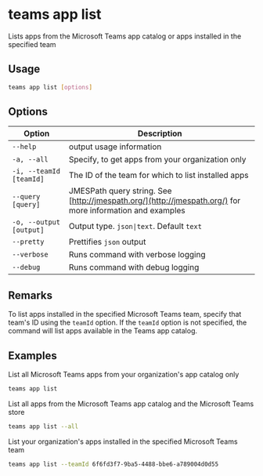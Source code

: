 # teams app list

Lists apps from the Microsoft Teams app catalog or apps installed in the specified team

## Usage

```sh
teams app list [options]
```

## Options

Option|Description
------|-----------
`--help`|output usage information
`-a, --all`|Specify, to get apps from your organization only
`-i, --teamId [teamId]`|The ID of the team for which to list installed apps
`--query [query]`|JMESPath query string. See [http://jmespath.org/](http://jmespath.org/) for more information and examples
`-o, --output [output]`|Output type. `json\|text`. Default `text`
`--pretty`|Prettifies `json` output
`--verbose`|Runs command with verbose logging
`--debug`|Runs command with debug logging

## Remarks

To list apps installed in the specified Microsoft Teams team, specify that team's ID using the `teamId` option. If the `teamId` option is not specified, the command will list apps available in the Teams app catalog.

## Examples

List all Microsoft Teams apps from your organization's app catalog only

```sh
teams app list
```

List all apps from the Microsoft Teams app catalog and the Microsoft Teams store

```sh
teams app list --all
```

List your organization's apps installed in the specified Microsoft Teams team

```sh
teams app list --teamId 6f6fd3f7-9ba5-4488-bbe6-a789004d0d55
```